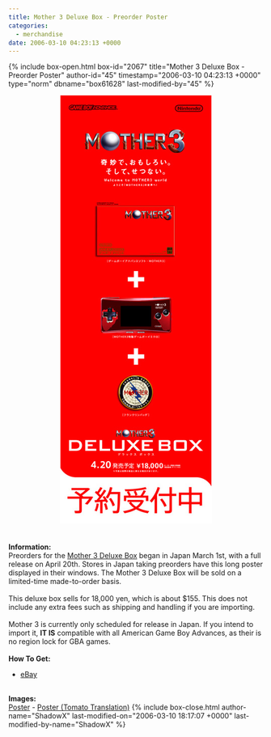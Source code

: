 ```yaml
---
title: Mother 3 Deluxe Box - Preorder Poster
categories:
  - merchandise
date: 2006-03-10 04:23:13 +0000
---
```

{% include box-open.html box-id="2067" title="Mother 3 Deluxe Box - Preorder Poster" author-id="45" timestamp="2006-03-10 04:23:13 +0000" type="norm" dbname="box61628" last-modified-by="45" %}
	<center>
	<img src="/merchandise/images/m3_dlxposter_title.jpg" border="0" alt="Mother 3 Deluxe Box - Preorder Poster" /><br />
	</center>
	<br /><br />
	<b>Information:</b>
	<br />
	Preorders for the <a href="http://www.starmen.net/merchandise/carts/m3dlx.php">Mother 3 Deluxe Box</a> 
	began in Japan March 1st, with a full release on April 20th. Stores in Japan taking 
	preorders have this long poster displayed in their windows. The Mother 3 Deluxe Box will 
	be sold on a limited-time made-to-order basis.
	<br /><br />
	This deluxe box sells for 18,000 yen, which is about $155. This does not include any 
	extra fees such as shipping and handling if you are importing.
	<br /><br />
	Mother 3 is currently only scheduled for release in Japan. If you intend to import it, 
	<b>IT IS</b> compatible with all American Game Boy Advances, as their is no region lock 
	for GBA games.
	<br /><br />
	<b>How To Get:</b>
	<br />
	<ul>
	<li><a href="http://www.ebay.com">eBay</a></li>
	</ul>
	<br />
	<b>Images:</b>
	<br />
	<a href="/merchandise/images/m3_dlxposter.jpg">Poster</a> - <a href="/merchandise/images/m3_dlxposter_eng.jpg">Poster (Tomato Translation)</a>
{% include box-close.html author-name="ShadowX" last-modified-on="2006-03-10 18:17:07 +0000" last-modified-by-name="ShadowX" %}
